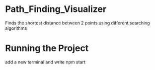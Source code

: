 # Path_Finding_Visualizer

Finds the shortest distance between 2 points using different searching algorithms

# Running the Project

add a new terminal and write
npm start
